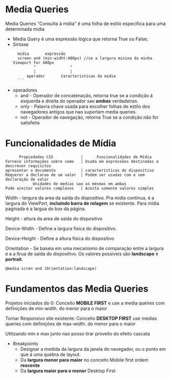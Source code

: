 # Media Queries
Media Queries "Consulta á mídia" é  uma folha de estilo especifica para uma determinada midia

* Media Query é uma expressão lógica que retorna True ou False;
* Sintaxe
    ```
      midia       expressão
      screen and (min-widht:480px) //se a largura minina da minha Viewport for 480px
             ^               ^
             |               |
          operador       Caracteristicas da midia
      ```
* operadores
  * and - Operador de concatenação, retorna true se a condição á esquerda e direita do operador sao ___ambas___ verdadeiras.
  * only - Palavra chave usada para escolher folhas de estilo dos navegadores antigos que nao suportam media queries.
  * not - Operador de navegação, retorna True se a condição não for satisfeita


# Funcionalidades de Mídia
          Propiedades CSS            |      Funcionalidades de Mídia
    Fornece informações sobre como   | Usada em expressões destinadas a descrever requisitos
    apresentar o documento           | características do dispositivo        
    Requerer a declarao de um valor  | Podem ser usadas com e sem declaração de valor      
                Unidades de medias sao as mesmas em ambas
    Pode aceitar valores complexos   | Aceita somente valores simples


  Width - largura da area da saida do dispositivo. Pra midia continua, é a largura do ViewPort, __incluindo barra de rolagem__ se existente. Para midia paginada é a largua do box da página.

  Height - altura da area de saida do dispositivo

  Device-Width - Define a largura fisica do dispositivo.

  Device-Height - Define a altura fisica do dispositivo

  Orientation - Se baseia em uma mecanismo de comparação entre a largura e a a ltrua de saida do dispositivo. Os valores possiveis são __landscape__ e __portrait__.
```
@media scren and (Orientation:landscape)
```  
# Fundamentos das Media Queries

Projetos iniciados do 0: Conceito __MOBILE FIRST__ e use a media queires com definições de min-width.
do menor para o maior

Tornar Responsivo site existente: Conceito __DESKTOP FIRST__  use medias queries com definições de max-width.
do menor para o maior

Utilizando min e max junto nao posso tirar proveito do efeito cascata



* Breakpoints
   * Designar a medida da largura da janela do navegador, ou o ponto em que á uma quebra de layout.
   * Da __largura menor para maior__  no conceito Mobile first ordem __rescente__  
   * Da __largura maior para o menor__ Desktop First
